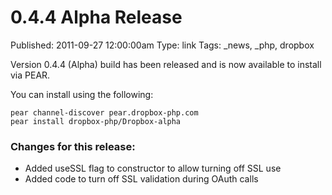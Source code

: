 0.4.4 Alpha Release
===================
Published: 2011-09-27 12:00:00am
Type: link
Tags: _news, _php, dropbox

Version 0.4.4 (Alpha) build has been released and is now available to install via PEAR.

You can install using the following:

    pear channel-discover pear.dropbox-php.com
    pear install dropbox-php/Dropbox-alpha

### Changes for this release: ###

* Added useSSL flag to constructor to allow turning off SSL use
* Added code to turn off SSL validation during OAuth calls